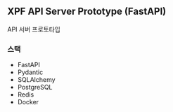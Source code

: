 ## XPF API Server Prototype (FastAPI)
API 서버 프로토타입

### 스택
- FastAPI
- Pydantic
- SQLAlchemy
- PostgreSQL
- Redis
- Docker